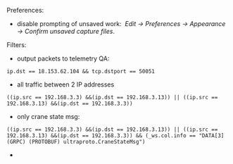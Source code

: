 
Preferences:
- disable prompting of unsaved work:
   _Edit -> Preferences -> Appearance -> Confirm unsaved capture files_.

Filters:
- output packets to telemetry QA:
```
ip.dst == 18.153.62.104 && tcp.dstport == 50051
```
- all traffic between 2 IP addresses
```
((ip.src == 192.168.3.3) &&(ip.dst == 192.168.3.13)) || ((ip.src == 192.168.3.13) &&(ip.dst == 192.168.3.3))
```
- only crane state msg:
```
((ip.src == 192.168.3.3) &&(ip.dst == 192.168.3.13)) || ((ip.src == 192.168.3.13) &&(ip.dst == 192.168.3.3)) && (_ws.col.info == "DATA[3] (GRPC) (PROTOBUF) ultraproto.CraneStateMsg")
```
- 